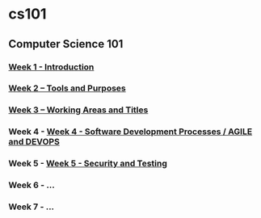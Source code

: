 # cs101
## Computer Science 101

### [Week 1 - Introduction](./week1)

### [Week 2 – Tools and Purposes](./week2)

### [Week 3 – Working Areas and Titles](./week3)

### Week 4 - [Week 4 - Software Development Processes / AGILE and DEVOPS](./week4)

### Week 5 - [Week 5 - Security and Testing](./week5)

### Week 6 - ...

### Week 7 - ...
